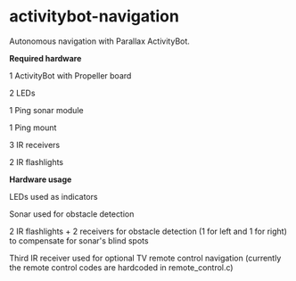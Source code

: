 # activitybot-navigation
Autonomous navigation with Parallax ActivityBot.

**Required hardware**

1 ActivityBot with Propeller board

2 LEDs

1 Ping sonar module

1 Ping mount

3 IR receivers

2 IR flashlights

**Hardware usage**

LEDs used as indicators

Sonar used for obstacle detection

2 IR flashlights + 2 receivers for obstacle detection (1 for left and 1 for right) to compensate for sonar's blind spots

Third IR receiver used for optional TV remote control navigation (currently the remote control codes are hardcoded in remote_control.c)
